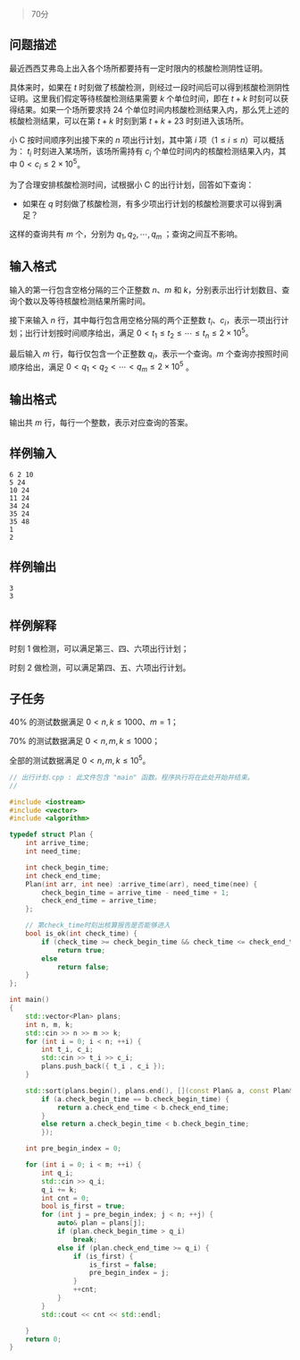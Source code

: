 > 70分





## 问题描述

最近西西艾弗岛上出入各个场所都要持有一定时限内的核酸检测阴性证明。

具体来时，如果在 $t$ 时刻做了核酸检测，则经过一段时间后可以得到核酸检测阴性证明。这里我们假定等待核酸检测结果需要 $k$ 个单位时间，即在 $t+k$ 时刻可以获得结果。如果一个场所要求持 24 个单位时间内核酸检测结果入内，那么凭上述的核酸检测结果，可以在第 $t+k$ 时刻到第 $t+k+23$ 时刻进入该场所。

小 C 按时间顺序列出接下来的 $n$ 项出行计划，其中第 $i$ 项（$1≤i≤n$）可以概括为：
$t_i$ 时刻进入某场所，该场所需持有 $c_i$ 个单位时间内的核酸检测结果入内，其中 $0<c_i≤2×10^5$。

为了合理安排核酸检测时间，试根据小 C 的出行计划，回答如下查询：

- 如果在 $q$ 时刻做了核酸检测，有多少项出行计划的核酸检测要求可以得到满足？

这样的查询共有 $m$ 个，分别为 $q_1,q_2,⋯,q_m$ ；查询之间互不影响。

## 输入格式

输入的第一行包含空格分隔的三个正整数 $n$、$m$ 和 $k$，分别表示出行计划数目、查询个数以及等待核酸检测结果所需时间。

接下来输入 $n$ 行，其中每行包含用空格分隔的两个正整数 $t_i、c_i$，表示一项出行计划；出行计划按时间顺序给出，满足 $0<t_1≤t_2≤⋯≤t_n≤2×10^5$。

最后输入 $m$ 行，每行仅包含一个正整数 $q_i$，表示一个查询。$m$ 个查询亦按照时间顺序给出，满足 $0<q_1<q_2<⋯<q_m≤2×10^5$ 。

## 输出格式

输出共 $m$ 行，每行一个整数，表示对应查询的答案。

## 样例输入

```data
6 2 10
5 24
10 24
11 24
34 24
35 24
35 48
1
2
```



## 样例输出

```data
3
3
```



## 样例解释

时刻 1 做检测，可以满足第三、四、六项出行计划；

时刻 2 做检测，可以满足第四、五、六项出行计划。

## 子任务

40% 的测试数据满足 $0<n,k≤1000、m=1$；

70% 的测试数据满足 $0<n,m,k≤1000$；

全部的测试数据满足 $0<n,m,k≤10^5$。







```cpp
// 出行计划.cpp : 此文件包含 "main" 函数。程序执行将在此处开始并结束。
//

#include <iostream>
#include <vector>
#include <algorithm>

typedef struct Plan {
    int arrive_time;
    int need_time;

    int check_begin_time;
    int check_end_time;
    Plan(int arr, int nee) :arrive_time(arr), need_time(nee) {
        check_begin_time = arrive_time - need_time + 1;
        check_end_time = arrive_time;
    };

    // 第check_time时刻出核算报告是否能够进入
    bool is_ok(int check_time) {
        if (check_time >= check_begin_time && check_time <= check_end_time)
            return true;
        else
            return false;
    }
};

int main()
{
    std::vector<Plan> plans;
    int n, m, k;
    std::cin >> n >> m >> k;
    for (int i = 0; i < n; ++i) {
        int t_i, c_i;
        std::cin >> t_i >> c_i;
        plans.push_back({ t_i , c_i });
    }

    std::sort(plans.begin(), plans.end(), [](const Plan& a, const Plan& b) {
        if (a.check_begin_time == b.check_begin_time) {
            return a.check_end_time < b.check_end_time;
        }
        else return a.check_begin_time < b.check_begin_time;
        });

    int pre_begin_index = 0;

    for (int i = 0; i < m; ++i) {
        int q_i;
        std::cin >> q_i;
        q_i += k;
        int cnt = 0;
        bool is_first = true;
        for (int j = pre_begin_index; j < n; ++j) {
            auto& plan = plans[j];
            if (plan.check_begin_time > q_i)
                break;
            else if (plan.check_end_time >= q_i) {
                if (is_first) {
                    is_first = false;
                    pre_begin_index = j;
                }
                ++cnt;
            }
        }
        std::cout << cnt << std::endl;

    }
    return 0;
}

```


